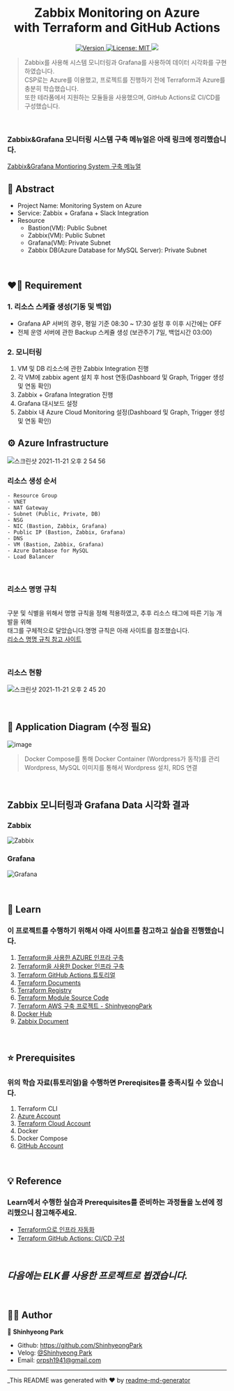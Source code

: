 <h1 align="center">Zabbix Monitoring on Azure<br/>with Terraform and GitHub Actions</h1>
<p align="center">
  <a href="https://github.com/PARKINHYO/WordPress-Terraform">
    <img alt="Version" src="https://img.shields.io/badge/version-1.0.0-blue.svg?cacheSeconds=2592000" />
  </a> 
  <a href="https://github.com/ShinhyeongPark/Terraform-GitHubAction/blob/main/LICENSE" target="_blank">
    <img alt="License: MIT" src="https://img.shields.io/badge/license-MIT-yellow.svg" />
  </a>
  <a href="https://github.com/ShinhyeongPark/Terraform-GitHubAction/actions/workflows/terraform.yml" target="_blank"><img src="https://github.com/ShinhyeongPark/Terraform-GitHubAction/actions/workflows/terraform.yml/badge.svg?branch=main">
  </a>
</p>

> Zabbix를 사용해 시스템 모니터링과 Grafana를 사용하여 데이터 시각화를 구현하였습니다.
> <br/>CSP로는 Azure를 이용했고, 프로젝트를 진행하기 전에 Terraform과 Azure를 충분히 학습했습니다. 
> <br/>또한 테라폼에서 지원하는 모듈들을 사용했으며, GitHub Actions로 CI/CD를 구성했습니다.

<br/>

### Zabbix&Grafana 모니터링 시스템 구축 메뉴얼은 아래 링크에 정리했습니다.
[Zabbix&Grafana Montioring System 구축 메뉴얼](https://peppermint-waxflower-244.notion.site/Monitoring-System-on-Azure-bac5b5a247014cd4b5489a2b6630f736)

## 🙌 Abstract
- Project Name: Monitoring System on Azure
- Service: Zabbix + Grafana + Slack Integration
- Resource
    - Bastion(VM): Public Subnet
    - Zabbix(VM): Public Subnet
    - Grafana(VM): Private Subnet
    - Zabbix DB(Azure Database for MySQL Server): Private Subnet 

<br/>

## ❤️‍🔥 Requirement
### 1. **리소스 스케쥴 생성(기동 및 백업)**

- Grafana AP 서버의 경우, 평일 기준 08:30 ~ 17:30 설정 후 이후 시간에는 OFF
- 전체 운영 서버에 관한 Backup 스케쥴 생성 (보관주기 7일, 백업시간 03:00)

### 2. **모니터링**

1.  VM 및 DB 리소스에 관한 Zabbix Integration 진행
2.  각 VM에 zabbix agent 설치 후 host 연동(Dashboard 및 Graph, Trigger 생성 및 연동 확인)  
3. Zabbix + Grafana Integration 진행 
4. Grafana 대시보드 설정 
5. Zabbix 내 Azure Cloud Monitoring 설정(Dashboard 및 Graph, Trigger 생성 및 연동 확인)
## ⚙ Azure Infrastructure
![스크린샷 2021-11-21 오후 2 54 56](https://user-images.githubusercontent.com/57867611/142751417-1811f9be-194f-453d-a78f-636730af728b.png)

### 리소스 생성 순서
    - Resource Group
    - VNET
    - NAT Gateway
    - Subnet (Public, Private, DB)
    - NSG
    - NIC (Bastion, Zabbix, Grafana)
    - Public IP (Bastion, Zabbix, Grafana)
    - DNS
    - VM (Bastion, Zabbix, Grafana)
    - Azure Database for MySQL
    - Load Balancer

<br/>

### 리소스 명명 규칙
<br/> 구분 및 식별을 위해서 명명 규칙을 정해 적용하였고, 추후 리소스 태그에 따른 기능 개발을 위해
<br/> 태그를 구체적으로 달았습니다.명명 규칙은 아래 사이트를 참조했습니다.
<br/> [리소스 명명 규칙 참고 사이트](https://docs.microsoft.com/ko-kr/azure/cloud-adoption-framework/ready/azure-best-practices/resource-naming)

<br/>

### 리소스 현황
![스크린샷 2021-11-21 오후 2 45 20](https://user-images.githubusercontent.com/57867611/142751257-17b97f9d-a94c-4a04-9267-ccc3d59555fd.png)

<br/>

## 📌 Application Diagram (수정 필요)
![image](https://user-images.githubusercontent.com/57867611/139794466-5802fd65-5201-4a04-992b-99e179729cf3.png)

> Docker Compose를 통해 Docker Container (Wordpress가 동작)를 관리 <br/>
> Wordpress, MySQL 이미지를 통해서 Wordpress 설치, RDS 연결

<br/>

## Zabbix 모니터링과 Grafana Data 시각화 결과
### Zabbix
![Zabbix](https://user-images.githubusercontent.com/57867611/142751307-e0682f67-fcc5-4548-b845-1179ac95a740.png)

### Grafana
![Grafana](https://user-images.githubusercontent.com/57867611/142751315-804da0c4-78c1-4fd9-8dcb-9f5d6f9d2303.png)

<br/>

## 📖 Learn
###  이 프로젝트를 수행하기 위해서 아래 사이트를 참고하고 실습을 진행했습니다.
1. [Terraform을 사용한 AZURE 인프라 구축](https://learn.hashicorp.com/collections/terraform/azure-get-started)
2. [Terraform을 사용한 Docker 인프라 구축](https://learn.hashicorp.com/collections/terraform/docker-get-started)
3. [Terraform GitHub Actions 튜토리얼](https://learn.hashicorp.com/tutorials/terraform/github-actions)
4. [Terraform Documents](https://www.terraform.io/docs/index.html)
5. [Terraform Registry](https://registry.terraform.io/)
6. [Terraform Module Source Code](https://registry.terraform.io/namespaces/Azure)
7. [Terraform AWS 구축 프로젝트 - ShinhyeongPark](https://github.com/ShinhyeongPark/Terraform-GitHubAction)
8. [Docker Hub](https://hub.docker.com/)
9. [Zabbix Document](https://www.zabbix.com/documentation/current/manual)
<br/>

## ⭐️ Prerequisites
### 위의 학습 자료(튜토리얼)을 수행하면 Prereqisites를 충족시킬 수 있습니다.
1. Terraform CLI
2. [Azure Account](https://portal.azure.com/)
5. [Terraform Cloud Account](https://www.terraform.io/cloud)
6. Docker
7. Docker Compose
8. [GitHub Account](https://github.com/)

<br/>

## 💡 Reference
### Learn에서 수행한 실습과 Prerequisites를 준비하는 과정들을 노션에 정리했으니 참고해주세요.

- [Terraform으로 인프라 자동화](https://peppermint-waxflower-244.notion.site/Terraform-69f91597baa042f1a90a45e0b8dcf899)
- [Terraform GitHub Actions: CI/CD 구성](https://peppermint-waxflower-244.notion.site/Github-Actions-with-Terraform-730b8c97f9724fe498664070a7e675de)

<br/>

## ***다음에는 ELK를 사용한 프로젝트로 뵙겠습니다.***
<br/>

## 🦸‍♂️ Author

👤 **Shinhyeong Park**

* Github: https://github.com/ShinhyeongPark
* Velog: [@Shinhyeong Park](https://velog.io/@orpsh1941)
* Email: orpsh1941@gmail.com

***
_This README was generated with ❤️ by [readme-md-generator](https://github.com/kefranabg/readme-md-generator)

